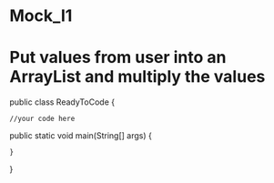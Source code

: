 # Mock_I1


# Put values from user into an ArrayList and multiply the values


public class ReadyToCode {


    //your code here



  public static void main(String[] args) {



    }


  }

